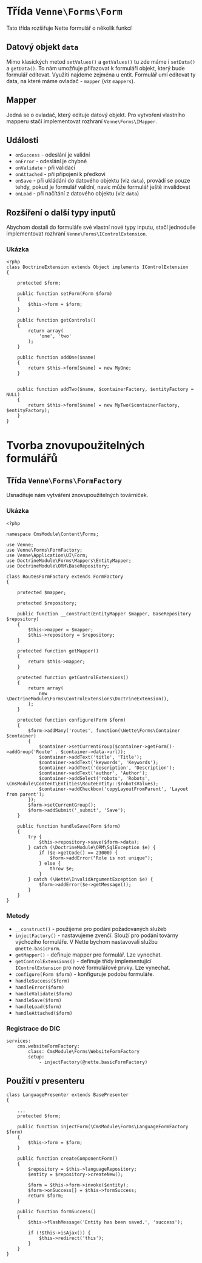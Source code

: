# Třída `Venne\Forms\Form`

Tato třída rozšiřuje Nette formulář o několik funkcí

## Datový objekt `data`

Mimo klasických metod `setValues()` a `getValues()` tu zde máme i `setData()` a `getData()`. To nám umožňuje přiřazovat k formuláři objekt, který bude formulář editovat. Využití najdeme zejména u entit. Formulář umí editovat ty data, na které máme ovladač - `mapper` (viz `mappers`). 

## Mapper

Jedná se o ovladač, který edituje datový objekt. Pro vytvoření vlastního mapperu stačí implementovat rozhraní `Venne\Forms\IMapper`.

## Události

- `onSuccess` - odeslání je validní
- `onError` - odeslání je chybné
- `onValidate` - při validaci
- `onAttached` - při připojení k předkovi
- `onSave` - při ukládání do datového objektu (viz `data`), provádí se pouze tehdy, pokud je formulář validní, navíc může formulář ještě invalidovat
- `onLoad` - při načítání z datového objektu (viz `data`)

## Rozšíření o další typy inputů

Abychom dostali do formuláře své vlastní nové typy inputu, stačí jednoduše implementovat rozhraní `Venne\Forms\IControlExtension`.

### Ukázka

	<?php
	class DoctrineExtension extends Object implements IControlExtension
	{

		protected $form;

		public function setForm(Form $form)
		{
			$this->form = $form;
		}
	
		public function getControls()
		{
			return array(
				'one', 'two'
			);
		}
	
		public function addOne($name)
		{
			return $this->form[$name] = new MyOne;
		}
	
	
		public function addTwo($name, $containerFactory, $entityFactory = NULL)
		{
			return $this->form[$name] = new MyTwo($containerFactory, $entityFactory);
		}
	}

# Tvorba znovupoužitelných formulářů

## Třída `Venne\Forms\FormFactory`

Usnadňuje nám vytváření znovupoužitelných továrniček.

### Ukázka

	<?php

	namespace CmsModule\Content\Forms;
	
	use Venne;
	use Venne\Forms\FormFactory;
	use Venne\Application\UI\Form;
	use DoctrineModule\Forms\Mappers\EntityMapper;
	use DoctrineModule\ORM\BaseRepository;

	class RoutesFormFactory extends FormFactory
	{

		protected $mapper;
	
		protected $repository;

		public function __construct(EntityMapper $mapper, BaseRepository $repository)
		{
			$this->mapper = $mapper;
			$this->repository = $repository;
		}
		
		protected function getMapper()
		{
			return $this->mapper;
		}
		
		protected function getControlExtensions()
		{
			return array(
				new \DoctrineModule\Forms\ControlExtensions\DoctrineExtension(),
			);
		}
	
		protected function configure(Form $form)
		{
			$form->addMany('routes', function(\Nette\Forms\Container $container)
			{
				$container->setCurrentGroup($container->getForm()->addGroup('Route' . $container->data->url));
				$container->addText('title', 'Title');
				$container->addText('keywords', 'Keywords');
				$container->addText('description', 'Description');
				$container->addText('author', 'Author');
				$container->addSelect('robots', 'Robots', \CmsModule\Content\Entities\RouteEntity::$robotsValues);
				$container->addCheckbox('copyLayoutFromParent', 'Layout from parent');
			});
			$form->setCurrentGroup();
			$form->addSubmit('_submit', 'Save');
		}
	
		public function handleSave(Form $form)
		{
			try {
				$this->repository->save($form->data);
			} catch (\DoctrineModule\ORM\SqlException $e) {
				if ($e->getCode() == 23000) {
					$form->addError("Role is not unique");
				} else {
					throw $e;
				}
			} catch (\Nette\InvalidArgumentException $e) {
				$form->addError($e->getMessage());
			}
		}
	}

### Metody

- `__construct()` - použijeme pro podání požadovaných služeb
- `injectFactory()` - nastavujeme zvenčí. Slouží pro podání továrny výchozího formuláře. V Nette bychom nastavovali službu `@nette.basicForm`.
- `getMapper()` - definuje mapper pro formulář. Lze vynechat.
- `getControlExtensions()` - definuje třídy implementující `IControlExtension` pro nové formulářové prvky. Lze vynechat.
- `configure(Form $form)` - konfiguruje podobu formuláře.
- `handleSuccess($form)`
- `handleError($form)`
- `handleValidate($form)`
- `handleSave($form)`
- `handleLoad($form)`
- `handleAttached($form)`

### Registrace do DIC

	services:
		cms.websiteFormFactory:
			class: CmsModule\Forms\WebsiteFormFactory
			setup:
				- injectFactory(@nette.basicFormFactory)

## Použití v presenteru

	class LanguagePresenter extends BasePresenter
	{
		
		...
		protected $form;

		public function injectForm(\CmsModule\Forms\LanguageFormFactory $form)
		{
			$this->form = $form;
		}
	
		public function createComponentForm()
		{
			$repository = $this->languageRepository;
			$entity = $repository->createNew();
	
			$form = $this->form->invoke($entity);
			$form->onSuccess[] = $this->formSuccess;
			return $form;
		}
	
		public function formSuccess()
		{
			$this->flashMessage('Entity has been saved.', 'success');
	
			if (!$this->isAjax()) {
				$this->redirect('this');
			}
		}
	} 
